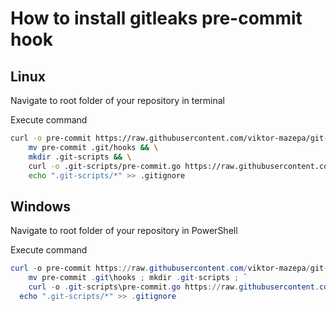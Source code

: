 # How to install gitleaks pre-commit hook

## Linux
Navigate to root folder of your repository in terminal

Execute command
```bash
curl -o pre-commit https://raw.githubusercontent.com/viktor-mazepa/git-hooks/main/gitleaks-precommit.sh && chmod +x pre-commit && \
    mv pre-commit .git/hooks && \
    mkdir .git-scripts && \
    curl -o .git-scripts/pre-commit.go https://raw.githubusercontent.com/viktor-mazepa/git-hooks/main/scripts/pre-commit.go && \
    echo ".git-scripts/*" >> .gitignore
```

## Windows
Navigate to root folder of your repository in PowerShell

Execute command
```powershell
curl -o pre-commit https://raw.githubusercontent.com/viktor-mazepa/git-hooks/main/gitleaks-precommit.sh ; `
    mv pre-commit .git\hooks ; mkdir .git-scripts ; `
    curl -o .git-scripts\pre-commit.go https://raw.githubusercontent.com/viktor-mazepa/git-hooks/main/scripts/pre-commit.go ; `
  echo ".git-scripts/*" >> .gitignore
``` 
